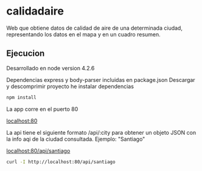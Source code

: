 # calidadaire

Web que obtiene datos de calidad de aire de una determinada ciudad, representando los datos en el mapa y en un cuadro resumen.

## Ejecucion

Desarrollado en node version 4.2.6

Dependencias express y body-parser incluidas en package.json
Descargar y descomprimir proyecto he instalar dependencias
```sh
npm install
```
La app corre en el puerto 80

[localhost:80](http://localhost:80/)

La api tiene el siguiente formato /api/:city para obtener un objeto JSON con la info aqi de la ciudad consultada.
Ejemplo: "Santiago"

[localhost:80/api/santiago](http://localhost:80/api/santiago)

```sh
curl -I http://localhost:80/api/santiago
```


